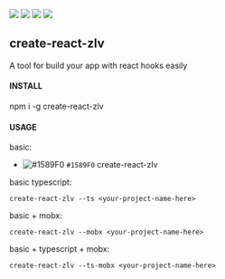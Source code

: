 ![](https://img.shields.io/badge/react--hooks-16.8.4%2B-brightgreen.svg)
![](https://img.shields.io/badge/typescript-3.3-green.svg)
![](https://img.shields.io/badge/mobx--react--lite-support-yellowgreen.svg)
![](https://img.shields.io/badge/eslint-support-orange.svg)

## create-react-zlv

A tool for build your app with react hooks easily

#### INSTALL

npm i -g create-react-zlv

#### USAGE

basic:
- ![#1589F0](https://placehold.it/15/1589F0/000000?text=123) `#1589F0`
    create-react-zlv <your-project-name-here>


basic typescript:
  
    create-react-zlv --ts <your-project-name-here>
    
basic + mobx:

    create-react-zlv --mobx <your-project-name-here>

basic + typescript + mobx:

    create-react-zlv --ts-mobx <your-project-name-here>
